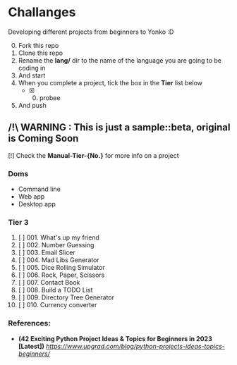 # Challanges
Developing different projects from beginners to Yonko :D

0. Fork this repo
1. Clone this repo
2. Rename the **lang/** dir to the name of the language you are going to be coding in
3. And start
4. When you complete a project, tick the box in the **Tier** list below
	- [x] 000. probee
5. And push 

## /!\ WARNING : This is just a sample::beta, original is Coming Soon
[!] Check the **Manual-Tier-{No.}** for more info on a project

### Doms
+ Command line
+ Web app
+ Desktop app

### Tier 3
001. [ ] 001. What's up my friend
002. [ ] 002. Number Guessing
003. [ ] 003. Email Slicer
004. [ ] 004. Mad Libs Generator
005. [ ] 005. Dice Rolling Simulator
006. [ ] 006. Rock, Paper, Scissors
007. [ ] 007. Contact Book
008. [ ] 008. Build a TODO List
009. [ ] 009. Directory Tree Generator
010. [ ] 010. Currency converter

<!--
### Tier 2
011. [ ] 011. Random Password Generator
012. [ ] 012. Build a Book or Library Management System [GUI]
013. [ ] 013. Contact Book [GUI]
014. [ ] 014. Random Password Generator [GUI]
015. [ ] 015. 2048 Game [GUI]
016. [ ] 016. Tic-Tac-Toe
017. [ ] 017. Create A Simple Web Server
018. [ ] 018. Steganography
019. [ ] 019. Build a Book or Library Management System
020. [ ] 020. Build a TODO List [GUI]
-->

<!--
### Tier 1
021. [ ] 021. Build a [Discord, Telegram, WhatsApp, Facebook]bot To Calculate Age
022. [ ] 022. Text-based Adventure Game
023. [ ] 023. Text-based Adventure Game
024. [ ] 024. Dice Rolling Simulator
025. [ ] 025. Build An Artificial Intelligence Bot
026. [ ] 026. Mad Libs Generator
027. [ ] 027. Number Guessing
028. [ ] 028. Text-based Adventure Game
029. [ ] 029. Dice Rolling Simulator
030. [ ] 030. Email Slicer
-->

<!--
### Tier 0
031. [ ] 031. Number Guessing
032. [ ] 032. Text-based Adventure Game
033. [ ] 033. Text-based Adventure Game
034. [ ] 034. Dice Rolling Simulator
035. [ ] 035. Email Slicer
036. [ ] 036. Mad Libs Generator
037. [ ] 037. Number Guessing
038. [ ] 038. Text-based Adventure Game
039. [ ] 039. Dice Rolling Simulator
040. [ ] 040. Email Slicer
-->

<!--
### Tier X
041. [ ] 041. Number Guessing
042. [ ] 042. Text-based Adventure Game
043. [ ] 043. Mad Libs Generator
044. [ ] 044. Dice Rolling Simulator
045. [ ] 045. Email Slicer
046. [ ] 046. Mad Libs Generator
047. [ ] 047. Number Guessing
048. [ ] 048. Text-based Adventure Game
049. [ ] 049. Dice Rolling Simulator
050. [ ] 050. Email Slicer
-->


### References:
- **(42 Exciting Python Project Ideas & Topics for Beginners in 2023 [Latest])** _https://www.upgrad.com/blog/python-projects-ideas-topics-beginners/_

